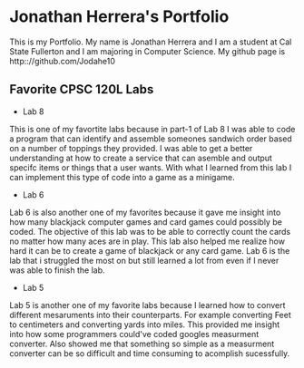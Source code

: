 
# Jonathan Herrera's Portfolio 

This is my Portfolio. My name is Jonathan Herrera and I am a student at Cal State Fullerton and I am majoring in Computer Science. My github page is http:://github.com/Jodahe10

## Favorite CPSC 120L Labs 

* Lab 8

This is one of my favortite labs because in part-1 of Lab 8 I was able to code a program that can identify and assemble someones sandwich order based on a number of toppings they provided. I was able to get a better understanding at how to create a service that can asemble and output specifc items or things that a user wants. With what I learned from this lab I can implement this type of code into a game as a minigame. 

* Lab 6

Lab 6 is also another one of my favorites because it gave me insight into how many blackjack computer games and card games could possibly be coded. The objective of this lab was to be able to correctly count the cards no matter how many aces are in play. This lab also helped me realize how hard it can be to create a game of blackjack or any card game. Lab 6 is the lab that i struggled the most on but still learned a lot from even if I never was able to finish the lab. 

* Lab 5 

Lab 5 is another one of my favorite labs because I learned how to convert different mesaruments into their counterparts. For example converting Feet to centimeters and converting yards into miles. This provided me insight into how some programmers could've coded googles measurment converter. Also showed me that something so simple as a measurment converter can be so difficult and time consuming to acomplish sucessfully. 